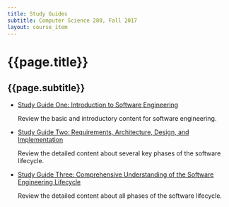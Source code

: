 ```yaml
---
title: Study Guides
subtitle: Computer Science 280, Fall 2017
layout: course_item
---
```


# {{page.title}}
## {{page.subtitle}}

<ul>

<li><a href="https://github.com/Allegheny-Computer-Science-280-F2017/cs280-F2017-lab-sheets/releases/download/cs280F2017_labs-9.0.1/cs280F2017_studyguide_exam01.pdf">Study Guide One: Introduction to Software Engineering</a> <p>Review the basic and introductory content for software engineering.</p></li>

<li><a href="https://github.com/Allegheny-Computer-Science-280-F2017/cs280-F2017-lab-sheets/releases/download/cs280F2017_labs-9.0.1/cs280F2017_studyguide_exam02.pdf">Study Guide Two: Requirements, Architecture, Design, and Implementation</a> <p>Review the detailed content about several key phases of the software lifecycle.</p></li>

<li><a href="https://github.com/Allegheny-Computer-Science-280-F2017/cs280-F2017-lab-sheets/releases/download/cs280F2017_labs-9.0.1/cs280F2017_studyguide_exam03.pdf">Study Guide Three: Comprehensive Understanding of the Software Engineering Lifecycle</a> <p>Review the detailed content about all phases of the software lifecycle.</p></li>

</ul>
